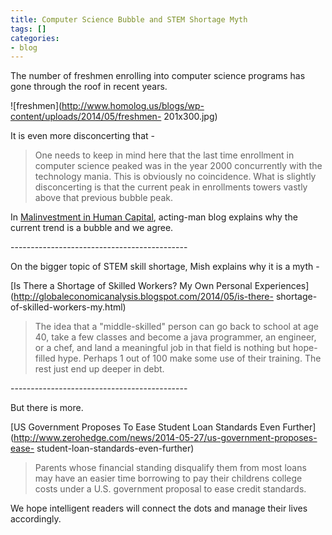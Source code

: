 ```yaml
---
title: Computer Science Bubble and STEM Shortage Myth
tags: []
categories:
- blog
---
```

The number of freshmen enrolling into computer science programs has gone
through the roof in recent years.
<!--more-->

![freshmen](http://www.homolog.us/blogs/wp-content/uploads/2014/05/freshmen-
201x300.jpg)

It is even more disconcerting that -

> One needs to keep in mind here that the last time enrollment in computer
science peaked was in the year 2000 concurrently with the technology mania.
This is obviously no coincidence. What is slightly disconcerting is that the
current peak in enrollments towers vastly above that previous bubble peak.

In [Malinvestment in Human Capital](http://www.acting-man.com/?p=30820),
acting-man blog explains why the current trend is a bubble and we agree.

\--------------------------------------------

On the bigger topic of STEM skill shortage, Mish explains why it is a myth -

[Is There a Shortage of Skilled Workers? My Own Personal
Experiences](http://globaleconomicanalysis.blogspot.com/2014/05/is-there-
shortage-of-skilled-workers-my.html)

> The idea that a "middle-skilled" person can go back to school at age 40,
take a few classes and become a java programmer, an engineer, or a chef, and
land a meaningful job in that field is nothing but hope-filled hype. Perhaps 1
out of 100 make some use of their training. The rest just end up deeper in
debt.

\--------------------------------------------

But there is more.

[US Government Proposes To Ease Student Loan Standards Even
Further](http://www.zerohedge.com/news/2014-05-27/us-government-proposes-ease-
student-loan-standards-even-further)

> Parents whose financial standing disqualify them from most loans may have an
easier time borrowing to pay their childrens college costs under a U.S.
government proposal to ease credit standards.

We hope intelligent readers will connect the dots and manage their lives
accordingly.

